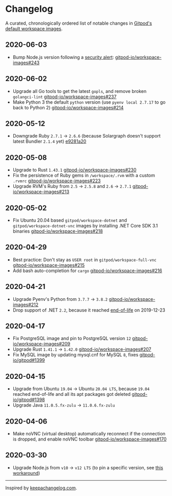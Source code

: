 # Changelog

A curated, chronologically ordered list of notable changes in [Gitpod's default workspace images](https://hub.docker.com/u/gitpod).

## 2020-06-03

- Bump Node.js version following a [security alert](https://twitter.com/liran_tal/status/1267519052731289600): [gitpod-io/workspace-images#243](https://github.com/gitpod-io/workspace-images/pull/243)

## 2020-06-02

- Upgrade all Go tools to get the latest `gopls`, and remove broken `golangci-lint` [gitpod-io/workspace-images#237](https://github.com/gitpod-io/workspace-images/pull/237)
- Make Python 3 the default `python` version (use `pyenv local 2.7.17` to go back to Python 2) [gitpod-io/workspace-images#214](https://github.com/gitpod-io/workspace-images/pull/214)

## 2020-05-12

- Downgrade Ruby `2.7.1` → `2.6.6` (because Solargraph doesn't support latest Bundler `2.1.4` yet) [e9281a20](https://github.com/gitpod-io/workspace-images/commit/e9281a207c4c6b4c7df2e91e9ec81f36ed0652ae)

## 2020-05-08

- Upgrade to Rust `1.43.1` [gitpod-io/workspace-images#230](https://github.com/gitpod-io/workspace-images/pull/230)
- Fix the persistence of Ruby gems in `/workspace/.rvm` with a custom `.rvmrc` [gitpod-io/workspace-images#223](https://github.com/gitpod-io/workspace-images/pull/223)
- Upgrade RVM's Ruby from `2.5` → `2.5.8` and `2.6` → `2.7.1` [gitpod-io/workspace-images#213](https://github.com/gitpod-io/workspace-images/pull/213)

## 2020-05-02

- Fix Ubuntu 20.04 based `gitpod/workspace-dotnet` and `gitpod/workspace-dotnet-vnc` images by installing .NET Core SDK 3.1 binaries [gitpod-io/workspace-images#218](https://github.com/gitpod-io/workspace-images/pull/218)

## 2020-04-29

- Best practice: Don't stay as `USER root` in `gitpod/workspace-full-vnc` [gitpod-io/workspace-images#215](https://github.com/gitpod-io/workspace-images/pull/215)
- Add bash auto-completion for `cargo` [gitpod-io/workspace-images#216](https://github.com/gitpod-io/workspace-images/pull/216)

## 2020-04-21

- Upgrade Pyenv's Python from `3.7.7` → `3.8.2` [gitpod-io/workspace-images#212](https://github.com/gitpod-io/workspace-images/pull/212)
- Drop support of .NET `2.2`, because it reached [end-of-life](https://dotnet.microsoft.com/platform/support/policy/dotnet-core) on 2019-12-23

## 2020-04-17

- Fix PostgreSQL image and pin to PostgreSQL version `12` [gitpod-io/workspace-images#209](https://github.com/gitpod-io/workspace-images/pull/209)
- Upgrade Rust `1.41.1` → `1.42.0` [gitpod-io/workspace-images#207](https://github.com/gitpod-io/workspace-images/pull/207)
- Fix MySQL image by updating mysql.cnf for MySQL `8`, fixes [gitpod-io/gitpod#1399](https://github.com/gitpod-io/gitpod/issues/1399)

## 2020-04-15

- Upgrade from Ubuntu `19.04` → Ubuntu `20.04 LTS`, because `19.04` reached end-of-life and all its apt packages got deleted [gitpod-io/gitpod#1398](https://github.com/gitpod-io/gitpod/issues/1398)
- Upgrade Java `11.0.5.fx-zulu` → `11.0.6.fx-zulu`

## 2020-04-06

- Make noVNC (virtual desktop) automatically reconnect if the connection is dropped, and enable noVNC toolbar [gitpod-io/workspace-images#170](https://github.com/gitpod-io/workspace-images/pull/170)

## 2020-03-30

- Upgrade Node.js from `v10` → `v12 LTS` (to pin a specific version, see [this workaround](https://github.com/gitpod-io/workspace-images/pull/178#issuecomment-602465333))

---
Inspired by [keepachangelog.com](https://keepachangelog.com/).
